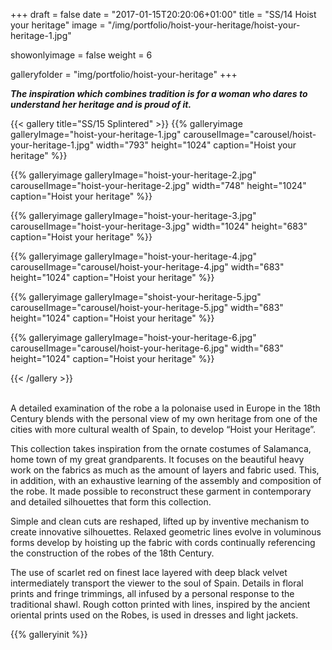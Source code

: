 +++
draft = false
date = "2017-01-15T20:20:06+01:00"
title = "SS/14 Hoist your heritage"
image = "/img/portfolio/hoist-your-heritage/hoist-your-heritage-1.jpg"

showonlyimage = false
weight = 6

galleryfolder = "img/portfolio/hoist-your-heritage"
+++

***The inspiration which combines tradition is for a woman who dares to understand her heritage and is proud of it.***


<!--more-->

{{< gallery title="SS/15 Splintered" >}}
  {{% galleryimage galleryImage="hoist-your-heritage-1.jpg" carouselImage="carousel/hoist-your-heritage-1.jpg" width="793" height="1024" caption="Hoist your heritage" %}}

  {{% galleryimage galleryImage="hoist-your-heritage-2.jpg" carouselImage="hoist-your-heritage-2.jpg" width="748" height="1024" caption="Hoist your heritage" %}}

  {{% galleryimage galleryImage="hoist-your-heritage-3.jpg" carouselImage="hoist-your-heritage-3.jpg" width="1024" height="683" caption="Hoist your heritage" %}}

  {{% galleryimage galleryImage="hoist-your-heritage-4.jpg" carouselImage="carousel/hoist-your-heritage-4.jpg" width="683" height="1024" caption="Hoist your heritage" %}}

  {{% galleryimage galleryImage="shoist-your-heritage-5.jpg" carouselImage="carousel/hoist-your-heritage-5.jpg" width="683" height="1024" caption="Hoist your heritage" %}}

  {{% galleryimage galleryImage="hoist-your-heritage-6.jpg" carouselImage="carousel/hoist-your-heritage-6.jpg" width="683" height="1024" caption="Hoist your heritage" %}}


{{< /gallery >}}

<br/>
A detailed examination of the robe a la polonaise used in Europe in the 18th Century blends with the personal view of my own heritage from one of the cities with more cultural wealth of Spain, to develop “Hoist your Heritage”.

This collection takes inspiration from the ornate costumes of Salamanca, home town of my great grandparents. It focuses on the beautiful heavy work on the fabrics as much as the amount of layers and fabric used. This, in addition, with an exhaustive learning of the assembly and composition of the robe. It made possible to reconstruct these garment in contemporary and
detailed silhouettes that form this collection.

Simple and clean cuts are reshaped, lifted up by inventive mechanism to create innovative silhouettes. Relaxed geometric lines evolve in voluminous forms develop by hoisting up the fabric with cords continually referencing the construction of the robes of the 18th Century.

The use of scarlet red on finest lace layered with deep black velvet intermediately transport the viewer to the soul of Spain. Details in floral prints and fringe trimmings, all infused by a personal response to the traditional shawl. Rough cotton printed with lines, inspired by the ancient oriental prints used on the Robes, is used in dresses and light jackets.




{{% galleryinit %}}
